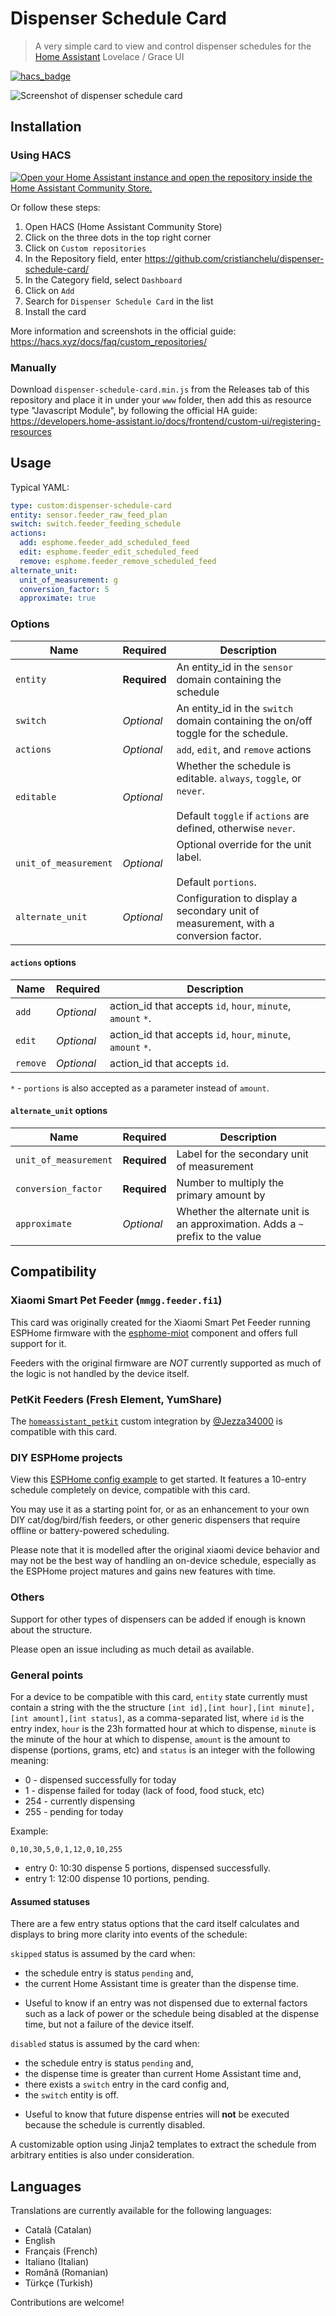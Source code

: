 # Dispenser Schedule Card

> A very simple card to view and control dispenser schedules for the
> [Home Assistant](https://www.home-assistant.io/) Lovelace / Grace UI

[![hacs_badge](https://img.shields.io/badge/HACS-Custom-41BDF5.svg?style=for-the-badge)](https://github.com/hacs/integration)

![Screenshot of dispenser schedule card](docs/screenshot.png)

## Installation

### Using HACS

[![Open your Home Assistant instance and open the repository inside the Home Assistant Community Store.](https://my.home-assistant.io/badges/hacs_repository.svg?style=flat-square)](https://my.home-assistant.io/redirect/hacs_repository/?owner=cristianchelu&repository=dispenser-schedule-card&category=plugin)

Or follow these steps:

1. Open HACS (Home Assistant Community Store)
2. Click on the three dots in the top right corner
3. Click on `Custom repositories`
4. In the Repository field, enter https://github.com/cristianchelu/dispenser-schedule-card/
5. In the Category field, select `Dashboard`
6. Click on `Add`
7. Search for `Dispenser Schedule Card` in the list
8. Install the card

More information and screenshots in the official guide:
https://hacs.xyz/docs/faq/custom_repositories/

### Manually

Download `dispenser-schedule-card.min.js` from the Releases tab of this
repository and place it in under your `www` folder, then add this as resource
type "Javascript Module", by following the official HA guide:
https://developers.home-assistant.io/docs/frontend/custom-ui/registering-resources

## Usage

Typical YAML:

```yaml
type: custom:dispenser-schedule-card
entity: sensor.feeder_raw_feed_plan
switch: switch.feeder_feeding_schedule
actions:
  add: esphome.feeder_add_scheduled_feed
  edit: esphome.feeder_edit_scheduled_feed
  remove: esphome.feeder_remove_scheduled_feed
alternate_unit:
  unit_of_measurement: g
  conversion_factor: 5
  approximate: true
```

### Options

| Name                  | Required     | Description                                                                                                                             |
| --------------------- | ------------ | --------------------------------------------------------------------------------------------------------------------------------------- |
| `entity`              | **Required** | An entity_id in the `sensor` domain containing the schedule                                                                             |
| `switch`              | _Optional_   | An entity_id in the `switch` domain containing the on/off toggle for the schedule.                                                      |
| `actions`             | _Optional_   | `add`, `edit`, and `remove` actions                                                                                                     |
| `editable`            | _Optional_   | Whether the schedule is editable. `always`, `toggle`, or `never`.<br><br> Default `toggle` if `actions` are defined, otherwise `never`. |
| `unit_of_measurement` | _Optional_   | Optional override for the unit label. <br><br> Default `portions`.                                                                      |
| `alternate_unit`      | _Optional_   | Configuration to display a secondary unit of measurement, with a conversion factor.                                                     |

#### `actions` options

| Name     | Required   | Description                                                  |
| -------- | ---------- | ------------------------------------------------------------ |
| `add`    | _Optional_ | action_id that accepts `id`, `hour`, `minute`, `amount` `*`. |
| `edit`   | _Optional_ | action_id that accepts `id`, `hour`, `minute`, `amount` `*`. |
| `remove` | _Optional_ | action_id that accepts `id`.                                 |

`*` - `portions` is also accepted as a parameter instead of `amount`.

#### `alternate_unit` options

| Name                  | Required     | Description                                                                    |
| --------------------- | ------------ | ------------------------------------------------------------------------------ |
| `unit_of_measurement` | **Required** | Label for the secondary unit of measurement                                    |
| `conversion_factor`   | **Required** | Number to multiply the primary amount by                                       |
| `approximate`         | _Optional_   | Whether the alternate unit is an approximation. Adds a `~` prefix to the value |

## Compatibility

### Xiaomi Smart Pet Feeder (`mmgg.feeder.fi1`)

This card was originally created for the Xiaomi Smart Pet Feeder running
ESPHome firmware with the [esphome-miot](https://github.com/dhewg/esphome-miot/blob/main/config/mmgg.feeder.fi1.yaml)
component and offers full support for it.

Feeders with the original firmware are _NOT_ currently supported as much of the
logic is not handled by the device itself.

### PetKit Feeders (Fresh Element, YumShare)

The [`homeassistant_petkit`](https://github.com/Jezza34000/homeassistant_petkit) custom integration by [@Jezza34000](https://github.com/Jezza34000) is compatible with this card.

### DIY ESPHome projects

View this [ESPHome config example](./docs/dispenser-blueprint.yaml) to get started.
It features a 10-entry schedule completely on device, compatible with this card.

You may use it as a starting point for, or as an enhancement to your own DIY
cat/dog/bird/fish feeders, or other generic dispensers that require offline
or battery-powered scheduling.

Please note that it is modelled after the original xiaomi device behavior and
may not be the best way of handling an on-device schedule, especially as the
ESPHome project matures and gains new features with time.

### Others

Support for other types of dispensers can be added if enough is known
about the structure.

Please open an issue including as much detail as available.

### General points

For a device to be compatible with this card, `entity` state currently must
contain a string with the the structure
`[int id],[int hour],[int minute],[int amount],[int status]`, as a
comma-separated list, where `id` is the entry index, `hour` is the 23h formatted
hour at which to dispense, `minute` is the minute of the hour at which to dispense, `amount`
is the amount to dispense (portions, grams, etc) and `status` is an
integer with the following meaning:

- 0 - dispensed successfully for today
- 1 - dispense failed for today (lack of food, food stuck, etc)
- 254 - currently dispensing
- 255 - pending for today

Example:

`0,10,30,5,0,1,12,0,10,255`

- entry 0: 10:30 dispense 5 portions, dispensed successfully.
- entry 1: 12:00 dispense 10 portions, pending.

#### Assumed statuses

There are a few entry status options that the card itself calculates and
displays to bring more clarity into events of the schedule:

`skipped` status is assumed by the card when:

- the schedule entry is status `pending` and,
- the current Home Assistant time is greater than the dispense time.

* Useful to know if an entry was not dispensed due to external factors
  such as a lack of power or the schedule being disabled at the dispense time,
  but not a failure of the device itself.

`disabled` status is assumed by the card when:

- the schedule entry is status `pending` and,
- the dispense time is greater than current Home Assistant time and,
- there exists a `switch` entry in the card config and,
- the `switch` entity is off.

* Useful to know that future dispense entries will **not** be executed because
  the schedule is currently disabled.

A customizable option using Jinja2 templates to extract the schedule from
arbitrary entities is also under consideration.

## Languages

Translations are currently available for the following languages:

- Català (Catalan)
- English
- Français (French)
- Italiano (Italian)
- Română (Romanian)
- Türkçe (Turkish)

Contributions are welcome!
